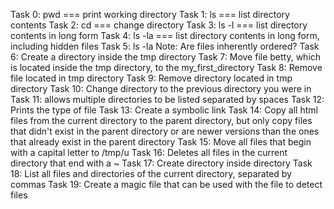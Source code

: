 Task 0: pwd === print working directory
Task 1: ls === list directory contents
Task 2: cd === change directory
Task 3: ls -l === list directory contents in long form
Task 4: ls -la === list directory contents in long form, including hidden files
Task 5: ls -la Note: Are files inherently ordered?
Task 6: Create a directory inside the tmp directory
Task 7: Move file betty, which is located inside the tmp directory, to the my_first_directory
Task 8: Remove file located in tmp directory
Task 9: Remove directory located in tmp directory
Task 10: Change directory to the previous directory you were in
Task 11: allows multiple directories to be listed separated by spaces
Task 12: Prints the type of file
Task 13: Create a symbolic link
Task 14: Copy all html files from the current directory to the parent directory, but only copy files that didn't exist in the parent directory or are newer versions than the ones that already exist in the parent directory
Task 15: Move all files that begin with a capital letter to /tmp/u
Task 16: Deletes all files in the current directory that end with a ~
Task 17: Create directory inside directory
Task 18: List all files and directories of the current directory, separated by commas
Task 19: Create a magic file that can be used with the file to detect files
